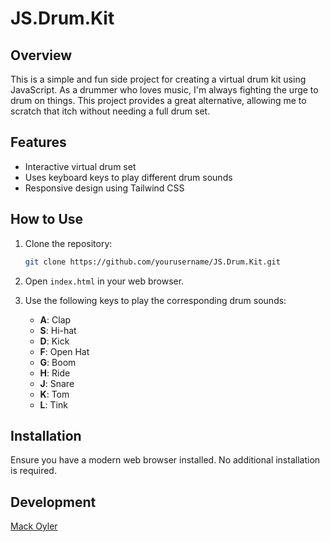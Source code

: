 # JS.Drum.Kit

## Overview

This is a simple and fun side project for creating a virtual drum kit using JavaScript. As a drummer who loves music, I'm always fighting the urge to drum on things. This project provides a great alternative, allowing me to scratch that itch without needing a full drum set.

## Features

- Interactive virtual drum set
- Uses keyboard keys to play different drum sounds
- Responsive design using Tailwind CSS

## How to Use

1. Clone the repository:
   ```bash
   git clone https://github.com/yourusername/JS.Drum.Kit.git
2. Open `index.html` in your web browser.

3. Use the following keys to play the corresponding drum sounds:
   - **A**: Clap
   - **S**: Hi-hat
   - **D**: Kick
   - **F**: Open Hat
   - **G**: Boom
   - **H**: Ride
   - **J**: Snare
   - **K**: Tom
   - **L**: Tink

## Installation

Ensure you have a modern web browser installed. No additional installation is required.

## Development 

[Mack Oyler](https://github.com/MackOyler/JS.Drum.Kit)